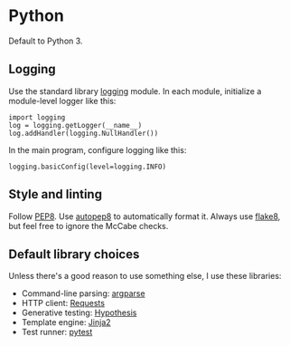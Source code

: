 # Python

Default to Python 3.


## Logging

Use the standard library [logging][logging] module. In each module, initialize
a module-level logger like this:

    import logging
    log = logging.getLogger(__name__)
    log.addHandler(logging.NullHandler())

In the main program, configure logging like this:

    logging.basicConfig(level=logging.INFO)

[logging]: https://docs.python.org/2/library/logging.html


## Style and linting

Follow [PEP8][pep8]. Use [autopep8][autopep8] to automatically format it.
Always use [flake8][flake8], but feel free to ignore the McCabe checks.

[pep8]: https://www.python.org/dev/peps/pep-0008/
[flake8]: https://pypi.python.org/pypi/flake8
[autopep8]: https://pypi.python.org/pypi/autopep8


## Default library choices

Unless there's a good reason to use something else, I use these libraries:

* Command-line parsing: [argparse](https://docs.python.org/3/library/argparse.html)
* HTTP client: [Requests](http://docs.python-requests.org/)
* Generative testing: [Hypothesis](http://hypothesis.readthedocs.org)
* Template engine: [Jinja2](http://jinja.pocoo.org/)
* Test runner: [pytest](http://pytest.org/)
